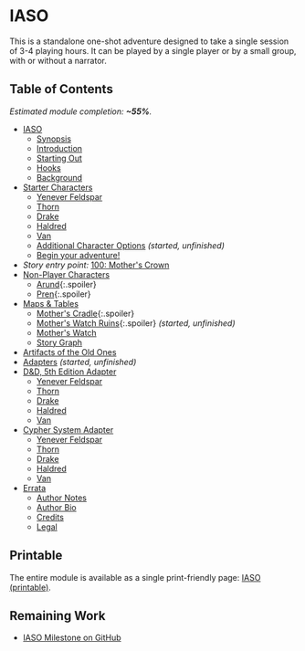 # IASO

This is a standalone one-shot adventure designed to take a single session of 3-4 playing hours.
It can be played by a single player or by a small group, with or without a narrator.

## Table of Contents

<!-- +template files story/iaso web-table-of-contents -->

_Estimated module completion: **~55%**._

* [IASO](010-front-matter.md)
  * [Synopsis](015-synopsis.md)
  * [Introduction](020-introduction.md)
  * [Starting Out](022-starting-out.md)
  * [Hooks](025-hooks.md)
  * [Background](030-background.md)
* [Starter Characters](040-starter-characters.md)
  * [Yenever Feldspar](042-fighter.md)
  * [Thorn](044-rogue.md)
  * [Drake](046-ranger.md)
  * [Haldred](048-engineer.md)
  * [Van](050-monk.md)
  * [Additional Character Options](060-additional-character-options.md) _(started, unfinished)_
  * [Begin your adventure!](099-adventure.md)
* _Story entry point:_ [100: Mother's Crown](100-mothers-crown.md)
* [Non-Player Characters](400-npc.md)
  * [Arund](405-arund.md){:.spoiler}
  * [Pren](450-pren.md){:.spoiler}
* [Maps & Tables](500-maps-tables.md)
  * [Mother's Cradle](505-mothers-cradle.md){:.spoiler}
  * [Mother's Watch Ruins](510-mothers-watch-ruins.md){:.spoiler} _(started, unfinished)_
  * [Mother's Watch](515-mothers-watch.md)
  * [Story Graph](580-story-graph.md)
* [Artifacts of the Old Ones](590-artifacts.md)
* [Adapters](600-adapters.md) _(started, unfinished)_
* [D&D, 5th Edition Adapter](605-5e.md)
  * [Yenever Feldspar](606-barbarian.md)
  * [Thorn](607-rogue.md)
  * [Drake](608-ranger.md)
  * [Haldred](609-artificer.md)
  * [Van](610-monk.md)
* [Cypher System Adapter](620-cypher.md)
  * [Yenever Feldspar](621-barbarian.md)
  * [Thorn](622-rogue.md)
  * [Drake](623-brave.md)
  * [Haldred](624-explorer.md)
  * [Van](625-speaker.md)
* [Errata](940-errata.md)
  * [Author Notes](950-author-notes.md)
  * [Author Bio](955-author-bio.md)
  * [Credits](960-credits.md)
  * [Legal](980-legal.md)

<!-- -template files story/iaso web-table-of-contents -->

## Printable

The entire module is available as a single print-friendly page: [IASO (printable)](print.md).

## Remaining Work

* [IASO Milestone on GitHub](https://github.com/rickosborne/skyline/milestone/1)
